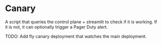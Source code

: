# Canary

A script that queries the control plane + streamlit to check if it is working. If it is not, it can optionally trigger
a Pager Duty alert.

TODO: Add fly canary deployment that watches the main deployment.